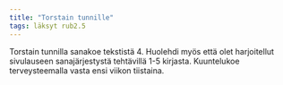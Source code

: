 ```yaml
---
title: "Torstain tunnille"
tags: läksyt rub2.5
---
```


Torstain tunnilla sanakoe tekstistä 4. Huolehdi myös että olet harjoitellut sivulauseen sanajärjestystä tehtävillä 1-5 kirjasta. Kuuntelukoe terveysteemalla vasta ensi viikon tiistaina.

